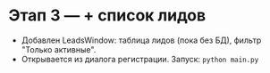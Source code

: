 # Этап 3 — + список лидов
- Добавлен LeadsWindow: таблица лидов (пока без БД), фильтр "Только активные".
- Открывается из диалога регистрации.
Запуск: `python main.py`
